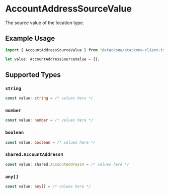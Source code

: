 # AccountAddressSourceValue

The source value of the location type.

## Example Usage

```typescript
import { AccountAddressSourceValue } from "@stackone/stackone-client-ts/sdk/models/shared";

let value: AccountAddressSourceValue = {};
```

## Supported Types

### `string`

```typescript
const value: string = /* values here */
```

### `number`

```typescript
const value: number = /* values here */
```

### `boolean`

```typescript
const value: boolean = /* values here */
```

### `shared.AccountAddress4`

```typescript
const value: shared.AccountAddress4 = /* values here */
```

### `any[]`

```typescript
const value: any[] = /* values here */
```

